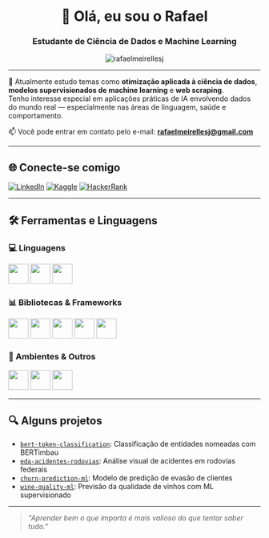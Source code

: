 <h1 align="center">👋 Olá, eu sou o Rafael</h1>
<h3 align="center">Estudante de Ciência de Dados e Machine Learning</h3>

<p align="center">
  <img src="https://komarev.com/ghpvc/?username=rafaelmeirellesj&label=Visualizações%20de%20perfil&color=0e75b6&style=flat" alt="rafaelmeirellesj" />
</p>

---

🎯 Atualmente estudo temas como **otimização aplicada à ciência de dados**, **modelos supervisionados de machine learning** e **web scraping**.  
Tenho interesse especial em aplicações práticas de IA envolvendo dados do mundo real — especialmente nas áreas de linguagem, saúde e comportamento.

📫 Você pode entrar em contato pelo e-mail: **rafaelmeirellesj@gmail.com**

---

## 🌐 Conecte-se comigo

[![LinkedIn](https://raw.githubusercontent.com/rahuldkjain/github-profile-readme-generator/master/src/images/icons/Social/linked-in-alt.svg)](https://www.linkedin.com/in/rafaelmeirellesjorge)
[![Kaggle](https://raw.githubusercontent.com/rahuldkjain/github-profile-readme-generator/master/src/images/icons/Social/kaggle.svg)](https://www.kaggle.com/rafaelmjorge)
[![HackerRank](https://raw.githubusercontent.com/rahuldkjain/github-profile-readme-generator/master/src/images/icons/Social/hackerrank.svg)](https://www.hackerrank.com/rafael_mj)

---

## 🛠️ Ferramentas e Linguagens

### 💻 Linguagens
<img src="https://cdn.jsdelivr.net/gh/devicons/devicon/icons/python/python-original.svg" width="40"/> 
<img src="https://cdn.jsdelivr.net/gh/devicons/devicon/icons/r/r-original.svg" width="40"/> 
<img src="https://cdn.jsdelivr.net/gh/devicons/devicon/icons/mysql/mysql-original-wordmark.svg" width="40"/>

### 📊 Bibliotecas & Frameworks
<img src="https://cdn.jsdelivr.net/gh/devicons/devicon/icons/numpy/numpy-original.svg" width="40"/>
<img src="https://cdn.jsdelivr.net/gh/devicons/devicon/icons/pandas/pandas-original.svg" width="40"/>
<img src="https://cdn.jsdelivr.net/gh/devicons/devicon/icons/matplotlib/matplotlib-original.svg" width="40"/>
<img src="https://seaborn.pydata.org/_images/logo-mark-lightbg.svg" width="40"/>
<img src="https://upload.wikimedia.org/wikipedia/commons/0/05/Scikit_learn_logo_small.svg" width="40"/>

### 🧪 Ambientes & Outros
<img src="https://cdn.jsdelivr.net/gh/devicons/devicon/icons/jupyter/jupyter-original.svg" width="40"/>
<img src="https://cdn.jsdelivr.net/gh/devicons/devicon/icons/latex/latex-original.svg" width="40"/>
<img src="https://cdn.jsdelivr.net/gh/devicons/devicon/icons/git/git-original.svg" width="40"/>

---

## 🔍 Alguns projetos

- [`bert-token-classification`](https://github.com/RafaelMeirellesJ/bert-token-classification): Classificação de entidades nomeadas com BERTimbau
- [`eda-acidentes-rodovias`](https://github.com/RafaelMeirellesJ/eda-acidentes-rodovias): Análise visual de acidentes em rodovias federais
- [`churn-prediction-ml`](https://github.com/RafaelMeirellesJ/churn-prediction-ml): Modelo de predição de evasão de clientes
- [`wine-quality-ml`](https://github.com/RafaelMeirellesJ/wine-quality-ml): Previsão da qualidade de vinhos com ML supervisionado

---

> _"Aprender bem o que importa é mais valioso do que tentar saber tudo."_
